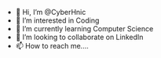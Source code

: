 - 👋 Hi, I’m @CyberHnic
- 👀 I’m interested in Coding
- 🌱 I’m currently learning Computer Science 
- 💞️ I’m looking to collaborate on LinkedIn
- 📫 How to reach me....

<!---
CyberHnic/CyberHnic is a ✨ special ✨ repository because its `README.md` (this file) appears on your GitHub profile.
You can click the Preview link to take a look at your changes.
--->
